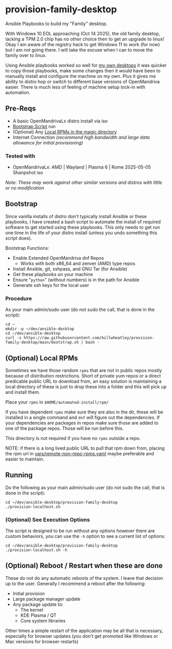 # provision-family-desktop

Ansible Playbooks to build my "Family" desktop.

With Windows 10 EOL approaching (Oct 14 2025), the old family desktop, lacking a TPM 2.0 chip has no other choice then to get an upgrade to linux! Okay I am aware of the registry hack to get Windows 11 to work (for now) but I am not going there. I will take the excuse when I can to move the family over to linux.

Using Ansible playbooks worked so well for [my own desktops](https://github.com/billwheatley/provision-desktop) it was quicker to copy those playbooks, make some changes then it would have been to manually install and configure the machine on my own.  Plus it gives me ability to distro hop or switch to different base versions of OpenMandriva easier. There is much less of feeling of machine setup lock-in with automation.

## Pre-Reqs

* A basic OpenMandrivaLx distro install via iso
* [Bootstrap Script](#bootstrap) run
* (Optional) Any [Local RPMs in the magic directory](#optional-local-rpms)
* Internet Connection *(recommend high bandwidth and large data allowance for initial provisioning)*

### Tested with

* OpenMandrivaLx: AMD | Wayland | Plasma 6 | Rome 2025-05-05 Shanpshot iso

*Note: These may work against other similar versions and distros with little or no modification*

## Bootstrap

Since vanilla installs of distro don't typically install Ansible or these playbooks, I have created a bash script to automate the install of required software to get started using these playbooks.  This only needs to get run one time in the life of your distro install (unless you undo something this script does).

Bootstrap Functions:

* Enable Extended OpenMandriva dnf Repos
  * Works with both x86_64 and zenver (AMD) type repos
* Install Ansible, git, sshpass, and GNU Tar (for Ansible)
* Get these playbooks on your machine
* Ensure "`python`" (without numbers) is in the path for Ansible
* Generate ssh keys for the local user

### Procedure

As your main admin/sudo user (do not sudo the call, that is done in the script):

```console
cd ~
mkdir -p ~/dev/ansible-desktop
cd ~/dev/ansible-desktop
curl -s https://raw.githubusercontent.com/billwheatley/provision-family-desktop/main/bootstrap.sh | bash -
```

## (Optional) Local RPMs

Sometimes we have those random `rpms` that are not in public repos mostly because of distribution restrictions. Short of private yum repos or a direct predicable public URL to download from, an easy solution is maintaining a local directory of these is just to drop these into a folder and this will pick up and install them.

Place your `rpms` in `$HOME/automated-install/rpm/`

If you have dependent `rpms` make sure they are also in the dir, these will be installed in a single command and `dnf` will figure out the dependencies. If your dependencies are packages in repos make sure those are added to one of the package repos. Those will be run before this.

This directory is not required if you have no `rpms` outside a repo.

NOTE: if there is a long lived public URL to pull that rpm down from, placing the rpm url in [vars/remote-non-repo-rpms.yaml](vars/remote-non-repo-rpms.yaml) maybe preferable and easier to maintain.

## Running

Do the following as your main admin/sudo user (do not sudo the call, that is done in the script):

```console
cd ~/dev/ansible-desktop/provision-family-desktop
./provision-localhost.sh
```

### (Optional) See Execution Options

The script is designed to be run without any options however there are custom behaviors, you can use the `-h` option to see a current list of options:

```console
cd ~/dev/ansible-desktop/provision-family-desktop
./provision-localhost.sh -h
```

## (Optional) Reboot / Restart when these are done

These do not do any automatic reboots of the system. I leave that decision up to the user.  Generally I recommend a reboot after the following:

* Initial provision
* Large package manager update
* Any package update to:
  * The kernel
  * KDE Plasma / QT
  * Core system libraries

Other times a simple restart of the application may be all that is necessary, especially for browser updates (you don't get promoted like Windows or Mac versions for browser restarts)
